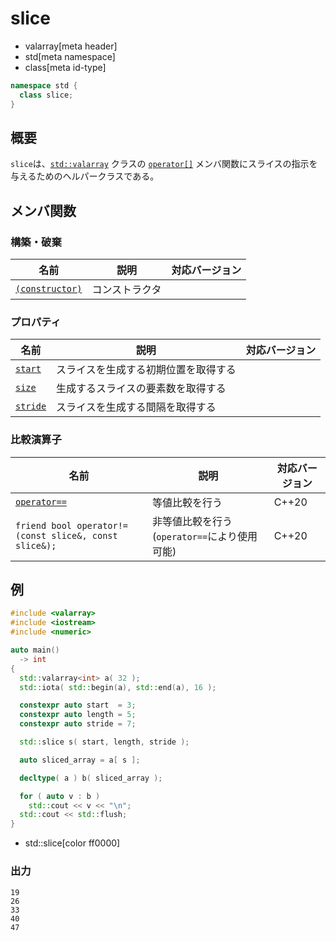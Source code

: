 # slice
* valarray[meta header]
* std[meta namespace]
* class[meta id-type]

```cpp
namespace std {
  class slice;
}
```

## 概要
`slice`は、[`std::valarray`](valarray.md) クラスの [`operator[]`](valarray/op_at.md) メンバ関数にスライスの指示を与えるためのヘルパークラスである。


## メンバ関数
### 構築・破棄

| 名前 | 説明 | 対応バージョン |
|-------------------------------------|----------------------------|------|
| [`(constructor)`](slice/op_constructor.md) | コンストラクタ             |      |


### プロパティ

| 名前 | 説明 | 対応バージョン |
|-------------------------------|--------------------------------------|------|
| [`start`](slice/start.md)   | スライスを生成する初期位置を取得する |      |
| [`size`](slice/size.md)     | 生成するスライスの要素数を取得する   |      |
| [`stride`](slice/stride.md) | スライスを生成する間隔を取得する     |      |


### 比較演算子

| 名前 | 説明 | 対応バージョン |
|-----------------------------------|----------------|-------|
| [`operator==`](slice/op_equal.md) | 等値比較を行う | C++20 |
| `friend bool operator!=(const slice&, const slice&);` | 非等値比較を行う (`operator==`により使用可能) | C++20 |


## 例
```cpp example
#include <valarray>
#include <iostream>
#include <numeric>

auto main()
  -> int
{
  std::valarray<int> a( 32 );
  std::iota( std::begin(a), std::end(a), 16 );

  constexpr auto start  = 3;
  constexpr auto length = 5;
  constexpr auto stride = 7;

  std::slice s( start, length, stride );

  auto sliced_array = a[ s ];

  decltype( a ) b( sliced_array );

  for ( auto v : b )
    std::cout << v << "\n";
  std::cout << std::flush;
}
```
* std::slice[color ff0000]

### 出力
```
19
26
33
40
47
```
